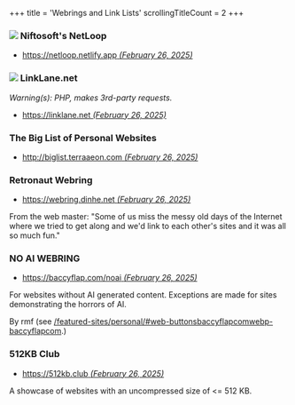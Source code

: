 +++
title               = 'Webrings and Link Lists'
scrollingTitleCount = 2
+++

### ![](/web-buttons/netloop.netlify.app.webp) Niftosoft's NetLoop

- [https://netloop.netlify.app *(February 26, 2025)*](https://netloop.netlify.app)

### ![](/web-buttons/linklane.net.webp) LinkLane.net

*Warning(s): PHP, makes 3rd-party requests.*

- [https://linklane.net *(February 26, 2025)*](https://linklane.net)

### The Big List of Personal Websites

- [http://biglist.terraaeon.com *(February 26, 2025)*](http://biglist.terraaeon.com)

### Retronaut Webring

- [https://webring.dinhe.net *(February 26, 2025)*](https://webring.dinhe.net)

From the web master: "Some of us miss the messy old days of the Internet where
we tried to get along and we'd link to each other's sites and it was all so much
fun."

### NO AI WEBRING

- [https://baccyflap.com/noai *(February 26, 2025)*](https://baccyflap.com/noai)

For websites without AI generated content. Exceptions are made for sites
demonstrating the horrors of AI.

By rmf (see
[/featured-sites/personal/#web-buttonsbaccyflapcomwebp-baccyflapcom](/featured-sites/personal/#web-buttonsbaccyflapcomwebp-baccyflapcom).)

### 512KB Club

- [https://512kb.club *(February 26, 2025)*](https://512kb.club)

A showcase of websites with an uncompressed size of <= 512 KB.

